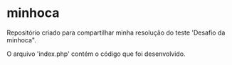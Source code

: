 # minhoca
 Repositório criado para compartilhar minha resolução do teste 'Desafio da minhoca".

 O arquivo 'index.php' contém o código que foi desenvolvido.
